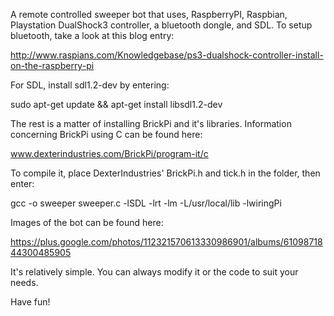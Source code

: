A remote controlled sweeper bot that uses, RaspberryPI, Raspbian, 
Playstation DualShock3 controller, a bluetooth dongle, and SDL. To setup
bluetooth, take a look at this blog entry:

  http://www.raspians.com/Knowledgebase/ps3-dualshock-controller-install-on-the-raspberry-pi
 
For SDL, install sdl1.2-dev by entering:

  sudo apt-get update && apt-get install libsdl1.2-dev

The rest is a matter of installing BrickPi and it's libraries. Information
concerning BrickPi using C can be found here:
  
  www.dexterindustries.com/BrickPi/program-it/c

To compile it, place DexterIndustries' BrickPi.h and tick.h in the folder, then
enter:

  gcc -o sweeper sweeper.c -lSDL -lrt -lm -L/usr/local/lib -lwiringPi

Images of the bot can be found here:

  https://plus.google.com/photos/112321570613330986901/albums/6109871844300485905

It's relatively simple. You can always modify it or the code to suit your needs. 

Have fun!





